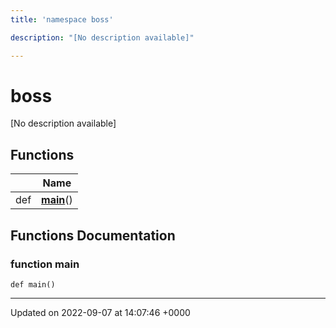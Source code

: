 ```yaml
---
title: 'namespace boss'

description: "[No description available]"

---
```


# boss

[No description available]

## Functions

|                | Name           |
| -------------- | -------------- |
| def | **[main](/documentation/code/namespaces/namespaceboss/#function-main)**() |


## Functions Documentation

### function main

```
def main()
```






-------------------------------

Updated on 2022-09-07 at 14:07:46 +0000